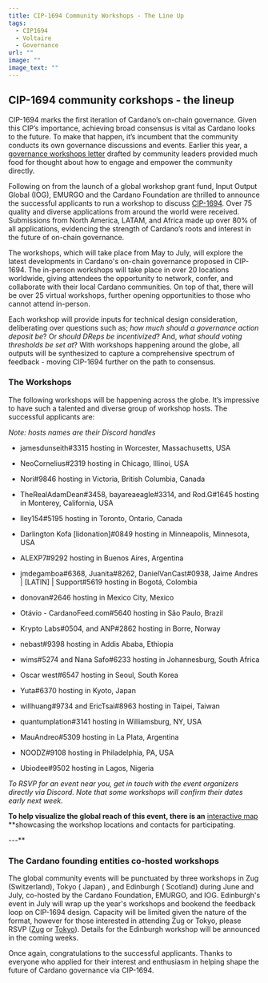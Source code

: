 ```yaml
---
title: CIP-1694 Community Workshops - The Line Up
tags:
  - CIP1694
  - Voltaire
  - Governance
url: ""
image: ""
image_text: ""
---
```


## **CIP-1694 community corkshops - the lineup**

CIP-1694 marks the first iteration of Cardano’s on-chain governance. Given this CIP’s importance, achieving broad consensus is vital as Cardano looks to the future. To make that happen, it’s incumbent that the community conducts its own governance discussions and events. Earlier this year, a [governance workshops letter](https://docs.google.com/document/d/1F8Hj2tBO8CW1xd9ifV0OA2NFJmV8t-julWNjtCB2xYU/edit?usp=sharing) drafted by community leaders provided much food for thought about how to engage and empower the community directly.

Following on from the launch of a global workshop grant fund, Input Output Global (IOG), EMURGO and the Cardano Foundation are thrilled to announce the successful applicants to run a workshop to discuss [CIP-1694](https://github.com/JaredCorduan/CIPs/tree/voltaire-v1/CIP-1694). Over 75 quality and diverse applications from around the world were received. Submissions from North America, LATAM, and Africa made up over 80% of all applications, evidencing the strength of Cardano’s roots and interest in the future of on-chain governance.

The workshops, which will take place from May to July, will explore the latest developments in Cardano's on-chain governance proposed in CIP-1694. The in-person workshops will take place in over 20 locations worldwide, giving attendees the opportunity to network, confer, and collaborate with their local Cardano communities. On top of that, there will be over 25 virtual workshops, further opening opportunities to those who cannot attend in-person. 

Each workshop will provide inputs for technical design consideration, deliberating over questions such as; _how much should a governance action deposit be_? Or _should DReps be incentivized_? And, _what should voting thresholds be set at_? With workshops happening around the globe, all outputs will be synthesized to capture a comprehensive spectrum of feedback - moving CIP-1694 further on the path to consensus. 

### **The Workshops**

The following workshops will be happening across the globe. It’s impressive to have such a talented and diverse group of workshop hosts. The successful applicants are:

_Note: hosts names are their Discord handles_

*   jamesdunseith#3315 hosting in Worcester, Massachusetts, USA 
    
*   NeoCornelius#2319 hosting in Chicago, Illinoi, USA 
    
*   Nori#9846 hosting in Victoria, British Columbia, Canada
    
*   TheRealAdamDean#3458, bayareaeagle#3314, and Rod.G#1645 hosting in Monterey, California, USA
    
*   lley154#5195 hosting in Toronto, Ontario, Canada
    
*   Darlington Kofa \[lidonation\]#0849 hosting in Minneapolis, Minnesota, USA
    
*   ALEXP7#9292 hosting in Buenos Aires, Argentina
    
*   jmdegamboa#6368, Juanita#8262, DanielVanCast#0938, Jaime Andres | \[LATIN\] | Support#5619 hosting in Bogotá, Colombia
    
*   donovan#2646 hosting in Mexico City, Mexico
    
*   Otávio - CardanoFeed.com#5640 hosting in São Paulo, Brazil
    
*   Krypto Labs#0504, and ANP#2862 hosting in Borre, Norway
    
*   nebast#9398 hosting in Addis Ababa, Ethiopia
    
*   wims#5274 and Nana Safo#6233 hosting in Johannesburg, South Africa
    
*   Oscar west#6547 hosting in Seoul, South Korea
    
*   Yuta#6370 hosting in Kyoto, Japan
    
*   willhuang#9734 and EricTsai#8963 hosting in Taipei, Taiwan
    
*   quantumplation#3141 hosting in Williamsburg, NY, USA
    
*   MauAndreo#5309 hosting in La Plata, Argentina
    
*   NOODZ#9108 hosting in Philadelphia, PA, USA
    
*   Ubiodee#9502 hosting in Lagos, Nigeria
    

_To RSVP for an event near you, get in touch with the event organizers directly via Discord. Note that some workshops will confirm their dates early next week._

**To help visualize the global reach of this event, there is an** [interactive map](https://voltaire.essentialcardano.io/) **showcasing the workshop locations and contacts for participating.  
  
\---**

### **The Cardano founding entities co-hosted workshops**

The global community events will be punctuated by three workshops in Zug (Switzerland), Tokyo ( Japan) , and Edinburgh ( Scotland) during June and July, co-hosted by the Cardano Foundation, EMURGO, and IOG. Edinburgh's event in July will wrap up the year's workshops and bookend the feedback loop on CIP-1694 design. Capacity will be limited given the nature of the format, however for those interested in attending Zug or Tokyo, please RSVP ([Zug](https://cardanofoundation.org/forms/cip1694-workshop-zug) or [Tokyo](https://lu.ma/CARDANO.CIP1694)). Details for the Edinburgh workshop will be announced in the coming weeks.

Once again, congratulations to the successful applicants. Thanks to everyone who applied for their interest and enthusiasm in helping shape the future of Cardano governance via CIP-1694.
